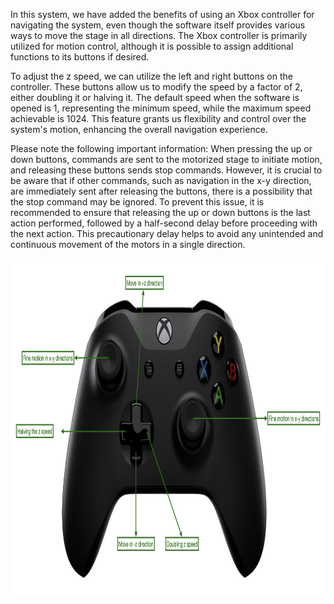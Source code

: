 In this system, we have added the benefits of using an Xbox controller for navigating the system, even though the software itself provides various ways to move the stage
in all directions. The Xbox controller is primarily utilized for motion control, although it is possible to assign additional functions to its buttons if desired.

To adjust the z speed, we can utilize the left and right buttons on the controller. These buttons allow us to modify the speed by a factor of 2, either doubling it or halving it.
The default speed when the software is opened is 1, representing the minimum speed, while the maximum speed achievable is 1024.
This feature grants us flexibility and control over the system's motion, enhancing the overall navigation experience.

Please note the following important information: When pressing the up or down buttons, commands are sent to the motorized stage to initiate motion,
and releasing these buttons sends stop commands. However, it is crucial to be aware that if other commands, such as navigation in the x-y direction,
are immediately sent after releasing the buttons, there is a possibility that the stop command may be ignored. To prevent this issue, it is recommended
to ensure that releasing the up or down buttons is the last action performed, followed by a half-second delay before proceeding with the next action.
This precautionary delay helps to avoid any unintended and continuous movement of the motors in a single direction.

<p align="center">
  <img src="../images/images/xbox.png" alt="Image" width="960" height="540">
</p>
